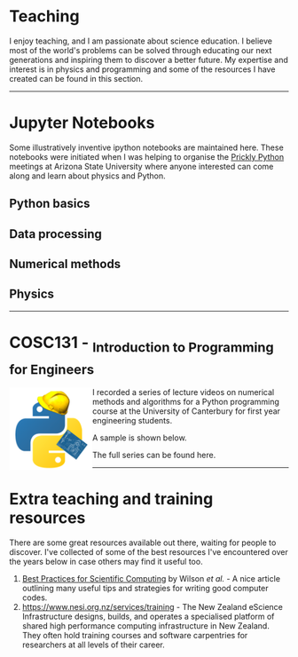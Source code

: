 # Teaching

I enjoy teaching, and I am passionate about science education. I believe most of the world's problems can be solved through educating our next generations and inspiring them to discover a better future.
My expertise and interest is in physics and programming and some of the resources I have created can be found in this section.

---

# Jupyter Notebooks
Some illustratively inventive ipython notebooks are maintained here.
These notebooks were initiated when I was helping to organise the [Prickly Python](http://prickly-pythons.github.io/) meetings at Arizona State University where anyone interested can come along and learn about physics and Python.

## Python basics

## Data processing

## Numerical methods

## Physics

---

# COSC131 - <sub>Introduction to Programming for Engineers </sub>
<img align="left" src="figs/teaching_cosc131.png" width="150"> 

I recorded a series of lecture videos on numerical methods and algorithms for a Python programming course at the University of Canterbury for first year engineering students.

A sample is shown below.

The full series can be found here.




---

# Extra teaching and training resources
There are some great resources available out there, waiting for people to discover.
I've collected of some of the best resources I've encountered over the years below in case others may find it useful too.

1. [Best Practices for Scientific Computing](https://doi.org/10.1371/journal.pbio.1001745) by Wilson _et al._ - A nice article outlining many useful tips and strategies for writing good computer codes.
2. https://www.nesi.org.nz/services/training - The New Zealand eScience Infrastructure designs, builds, and operates a specialised platform of shared high performance computing infrastructure in New Zealand. They often hold training courses and software carpentries for researchers at all levels of their career.







